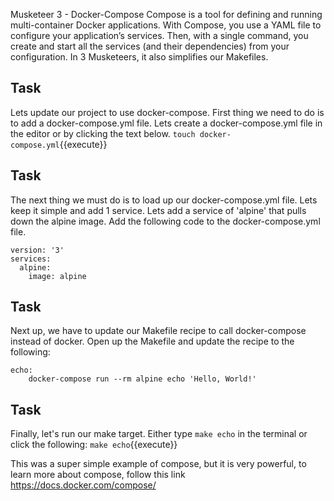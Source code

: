 Musketeer 3 - Docker-Compose
Compose is a tool for defining and running multi-container Docker applications. With Compose, you use a YAML file to configure your application’s services. Then, with a single command, you create and start all the services (and their dependencies) from your configuration.  In 3 Musketeers, it also simplifies our Makefiles.

## Task
Lets update our project to use docker-compose. First thing we need to do is to add a docker-compose.yml file. Lets create a docker-compose.yml file in the editor or by clicking the text below.
`touch docker-compose.yml`{{execute}}

## Task
The next thing we must do is to load up our docker-compose.yml file. Lets keep it simple and add 1 service. Lets add a service of 'alpine' that pulls down the alpine image. Add the following code to the docker-compose.yml file. 
```
version: '3'
services:
  alpine:
    image: alpine
```

## Task
Next up, we have to update our Makefile recipe to call docker-compose instead of docker. Open up the Makefile and update the recipe to the following:
```
echo:
	docker-compose run --rm alpine echo 'Hello, World!'
```

## Task
Finally, let's run our make target. Either type ```make echo``` in the terminal or click the following:
`make echo`{{execute}}

This was a super simple example of compose, but it is very powerful, to learn more about compose, follow this link https://docs.docker.com/compose/
